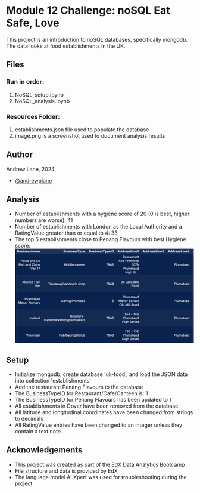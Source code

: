# Module 12 Challenge: noSQL Eat Safe, Love

This project is an introduction to noSQL databases, specifically mongodb. The data looks at food establishments in the UK. 

## Files

### Run in order:
1. NoSQL_setup.ipynb
1. NoSQL_analysis.ipynb

### Resources Folder:
1. establishments.json file used to populate the database
1. image.png is a screenshot used to document analysis results

## Author

Andrew Lane, 2024
- [@andrewplane](https://github.com/andrewplane)

## Analysis

- Number of establishments with a hygiene score of 20 (0 is best, higher numbers are worse): 41
- Number of establishments with London as the Local Authority and a RatingValue greater than or equal to 4: 33
- The top 5 establishments close to Penang Flavours with best Hygiene score:
![alt text](Resources/image.png)

## Setup

- Initialize mongodb, create database 'uk-food', and load the JSON data into collection 'establishments'
- Add the restaurant Penang Flavours to the database
- The BusinessTypeID for Restaurant/Cafe/Canteen is: 1
- The BusinessTypeID for Penang Flavours has been updated to 1
- All establishments in Dover have been removed from the database
- All latitude and longitudinal coordinates have been changed from strings to decimals
- All RatingValue entries have been changed to an integer unless they contain a text note.

## Acknowledgements

 - This project was created as part of the EdX Data Analytics Bootcamp
 - File structure and data is provided by EdX
 - The language model AI Xpert was used for troubleshooting during the project

